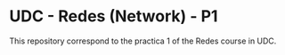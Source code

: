 # UDC - Redes (Network) - P1

This repository correspond to the practica 1 of the Redes course in UDC.
